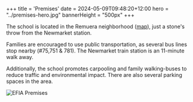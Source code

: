 +++
title = 'Premises'
date = 2024-05-09T09:48:20+12:00
hero = "../premises-hero.jpg"
bannerHeight = "500px"
+++

The school is located in the Remuera neighborhood ([map](https://maps.app.goo.gl/iRTgtRV3pyQCjkkE7)), just a stone's throw from the Newmarket station.

Families are encouraged to use public transportation, as several bus lines stop nearby (#75,751 & 781). The Newmarket train station is an 11-minute walk away.

Additionally, the school promotes carpooling and family walking-buses to reduce traffic and environmental impact. There are also several parking spaces in the area.

![EFIA Premises](../premises.jpg "EFIA Premises")
